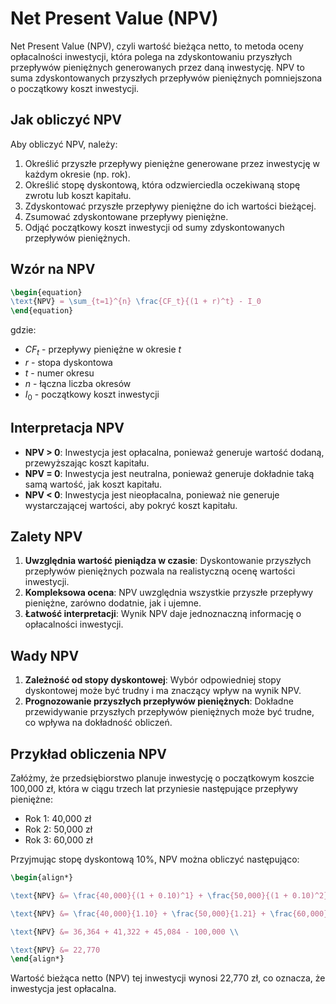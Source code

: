 # Net Present Value (NPV)

Net Present Value (NPV), czyli wartość bieżąca netto, to metoda oceny opłacalności inwestycji, która polega na
zdyskontowaniu przyszłych przepływów pieniężnych generowanych przez daną inwestycję. NPV to suma zdyskontowanych
przyszłych przepływów pieniężnych pomniejszona o początkowy koszt inwestycji.

## Jak obliczyć NPV

Aby obliczyć NPV, należy:

1. Określić przyszłe przepływy pieniężne generowane przez inwestycję w każdym okresie (np. rok).
2. Określić stopę dyskontową, która odzwierciedla oczekiwaną stopę zwrotu lub koszt kapitału.
3. Zdyskontować przyszłe przepływy pieniężne do ich wartości bieżącej.
4. Zsumować zdyskontowane przepływy pieniężne.
5. Odjąć początkowy koszt inwestycji od sumy zdyskontowanych przepływów pieniężnych.

## Wzór na NPV

```tex
\begin{equation}
\text{NPV} = \sum_{t=1}^{n} \frac{CF_t}{(1 + r)^t} - I_0 
\end{equation}
```

gdzie:

- $CF_t$ - przepływy pieniężne w okresie $t$
- $r$ - stopa dyskontowa
- $t$ - numer okresu
- $n$ - łączna liczba okresów
- $I_0$ - początkowy koszt inwestycji

## Interpretacja NPV

- **NPV > 0**: Inwestycja jest opłacalna, ponieważ generuje wartość dodaną, przewyższając koszt kapitału.
- **NPV = 0**: Inwestycja jest neutralna, ponieważ generuje dokładnie taką samą wartość, jak koszt kapitału.
- **NPV < 0**: Inwestycja jest nieopłacalna, ponieważ nie generuje wystarczającej wartości, aby pokryć koszt kapitału.

## Zalety NPV

1. **Uwzględnia wartość pieniądza w czasie**: Dyskontowanie przyszłych przepływów pieniężnych pozwala na realistyczną
   ocenę wartości inwestycji.
2. **Kompleksowa ocena**: NPV uwzględnia wszystkie przyszłe przepływy pieniężne, zarówno dodatnie, jak i ujemne.
3. **Łatwość interpretacji**: Wynik NPV daje jednoznaczną informację o opłacalności inwestycji.

## Wady NPV

1. **Zależność od stopy dyskontowej**: Wybór odpowiedniej stopy dyskontowej może być trudny i ma znaczący wpływ na wynik
   NPV.
2. **Prognozowanie przyszłych przepływów pieniężnych**: Dokładne przewidywanie przyszłych przepływów pieniężnych może
   być trudne, co wpływa na dokładność obliczeń.

## Przykład obliczenia NPV

Załóżmy, że przedsiębiorstwo planuje inwestycję o początkowym koszcie 100,000 zł, która w ciągu trzech lat przyniesie
następujące przepływy pieniężne:

- Rok 1: 40,000 zł
- Rok 2: 50,000 zł
- Rok 3: 60,000 zł

Przyjmując stopę dyskontową 10%, NPV można obliczyć następująco:

```tex
\begin{align*}

\text{NPV} &= \frac{40,000}{(1 + 0.10)^1} + \frac{50,000}{(1 + 0.10)^2} + \frac{60,000}{(1 + 0.10)^3} - 100,000 \\

\text{NPV} &= \frac{40,000}{1.10} + \frac{50,000}{1.21} + \frac{60,000}{1.331} - 100,000 \\

\text{NPV} &= 36,364 + 41,322 + 45,084 - 100,000 \\

\text{NPV} &= 22,770
\end{align*}
```

Wartość bieżąca netto (NPV) tej inwestycji wynosi 22,770 zł, co oznacza, że inwestycja jest opłacalna.
